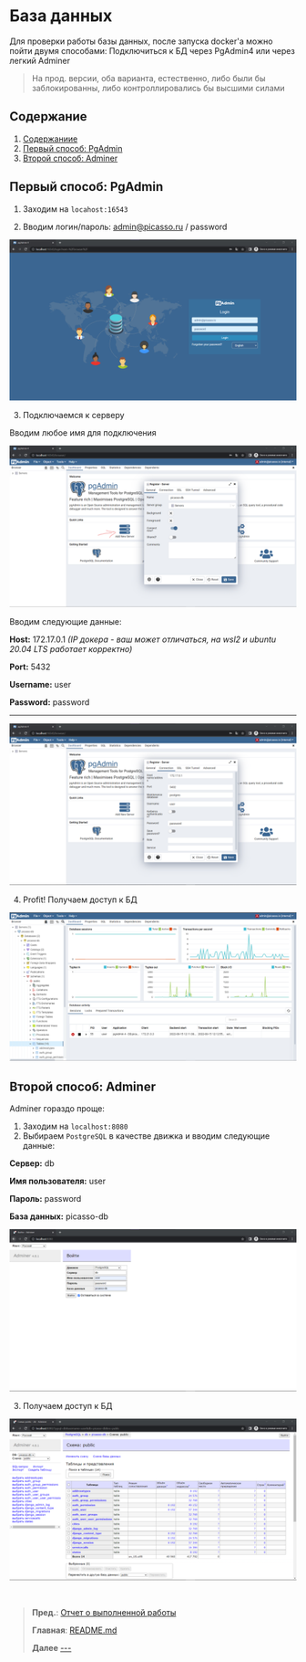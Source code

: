 # База данных
Для проверки работы базы данных, после запуска docker'а можно пойти двумя способами:
Подключиться к БД через PgAdmin4 или через легкий Adminer

> На прод. версии, оба варианта, естественно, либо были бы заблокированны, либо контроллировались бы высшими силами

## Содержание
  1. [Содержаниие](#Содержание)
  2. [Первый способ: PgAdmin](#Первый-способ-PgAdmin)
  3. [Второй способ: Adminer](#Второй-способ-Adminer)


## Первый способ: PgAdmin

1. Заходим на `locahost:16543`

2. Вводим логин/пароль: admin@picasso.ru / password

![PgAdmin | login](/docs/images/pgadmin_login.png "PgAdmin | login")

3. Подключаемся к серверу

Вводим любое имя для подключения

![PgAdmin | connection to server | Server > General](/docs/images/pgadmin_add_server.png "PgAdmin | connection to server | Server > General")

Вводим следующие данные:

**Host:** 172.17.0.1 _(IP докера - ваш может отличаться, на wsl2 и ubuntu 20.04 LTS работает корректно)_

**Port:** 5432

**Username:** user

**Password:** password

***

![PgAdmin | Server > Connection](/docs/images/pgadmin_connection.png "PgAdmin | connection to server | Server > Connection")


4. Profit! Получаем доступ к БД

![PgAdmin | Access to the server was obtained](/docs/images/pgadmin_access.png "PgAdmin | Access to the server was obtained")

## Второй способ: Adminer

Adminer гораздо проще:

1. Заходим на `localhost:8080`
2. Выбираем `PostgreSQL` в качестве движка и вводим следующие данные:

**Сервер:** db

**Имя пользователя:** user

**Пароль:** password

**База данных:** picasso-db

![Adminer | Login](/docs/images/adminer-login.png "Adminer | Login")

3. Получаем доступ к БД

![Adminer | Access to the server was obtained](/docs/images/adminer_access.png "Adminer | Access to the server was obtained")

<br />

> **Пред.**: [Отчет о выполненной работы](work_report.md)
>
> **Главная**: [README.md](/README.md)
>
> **Далее** [---](work_report.md)